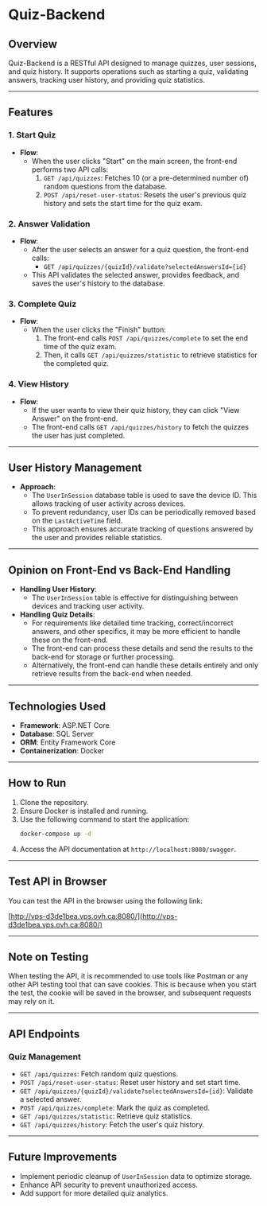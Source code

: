 # Quiz-Backend

## Overview
Quiz-Backend is a RESTful API designed to manage quizzes, user sessions, and quiz history. It supports operations such as starting a quiz, validating answers, tracking user history, and providing quiz statistics.

---

## Features

### 1. Start Quiz
- **Flow**:
  - When the user clicks "Start" on the main screen, the front-end performs two API calls:
    1. `GET /api/quizzes`: Fetches 10 (or a pre-determined number of) random questions from the database.
    2. `POST /api/reset-user-status`: Resets the user's previous quiz history and sets the start time for the quiz exam.

### 2. Answer Validation
- **Flow**:
  - After the user selects an answer for a quiz question, the front-end calls:
    - `GET /api/quizzes/{quizId}/validate?selectedAnswersId={id}`
  - This API validates the selected answer, provides feedback, and saves the user's history to the database.

### 3. Complete Quiz
- **Flow**:
  - When the user clicks the "Finish" button:
    1. The front-end calls `POST /api/quizzes/complete` to set the end time of the quiz exam.
    2. Then, it calls `GET /api/quizzes/statistic` to retrieve statistics for the completed quiz.

### 4. View History
- **Flow**:
  - If the user wants to view their quiz history, they can click "View Answer" on the front-end.
  - The front-end calls `GET /api/quizzes/history` to fetch the quizzes the user has just completed.

---

## User History Management
- **Approach**:
  - The `UserInSession` database table is used to save the device ID. This allows tracking of user activity across devices.
  - To prevent redundancy, user IDs can be periodically removed based on the `LastActiveTime` field.
  - This approach ensures accurate tracking of questions answered by the user and provides reliable statistics.

---

## Opinion on Front-End vs Back-End Handling
- **Handling User History**:
  - The `UserInSession` table is effective for distinguishing between devices and tracking user activity.
- **Handling Quiz Details**:
  - For requirements like detailed time tracking, correct/incorrect answers, and other specifics, it may be more efficient to handle these on the front-end.
  - The front-end can process these details and send the results to the back-end for storage or further processing.
  - Alternatively, the front-end can handle these details entirely and only retrieve results from the back-end when needed.

---

## Technologies Used
- **Framework**: ASP.NET Core
- **Database**: SQL Server
- **ORM**: Entity Framework Core
- **Containerization**: Docker

---

## How to Run
1. Clone the repository.
2. Ensure Docker is installed and running.
3. Use the following command to start the application:
   ```bash
   docker-compose up -d
   ```
4. Access the API documentation at `http://localhost:8080/swagger`.

---

## Test API in Browser
You can test the API in the browser using the following link:

[http://vps-d3de1bea.vps.ovh.ca:8080/](http://vps-d3de1bea.vps.ovh.ca:8080/)

---

## Note on Testing
When testing the API, it is recommended to use tools like Postman or any other API testing tool that can save cookies. This is because when you start the test, the cookie will be saved in the browser, and subsequent requests may rely on it.

---

## API Endpoints

### Quiz Management
- `GET /api/quizzes`: Fetch random quiz questions.
- `POST /api/reset-user-status`: Reset user history and set start time.
- `GET /api/quizzes/{quizId}/validate?selectedAnswersId={id}`: Validate a selected answer.
- `POST /api/quizzes/complete`: Mark the quiz as completed.
- `GET /api/quizzes/statistic`: Retrieve quiz statistics.
- `GET /api/quizzes/history`: Fetch the user's quiz history.

---

## Future Improvements
- Implement periodic cleanup of `UserInSession` data to optimize storage.
- Enhance API security to prevent unauthorized access.
- Add support for more detailed quiz analytics.